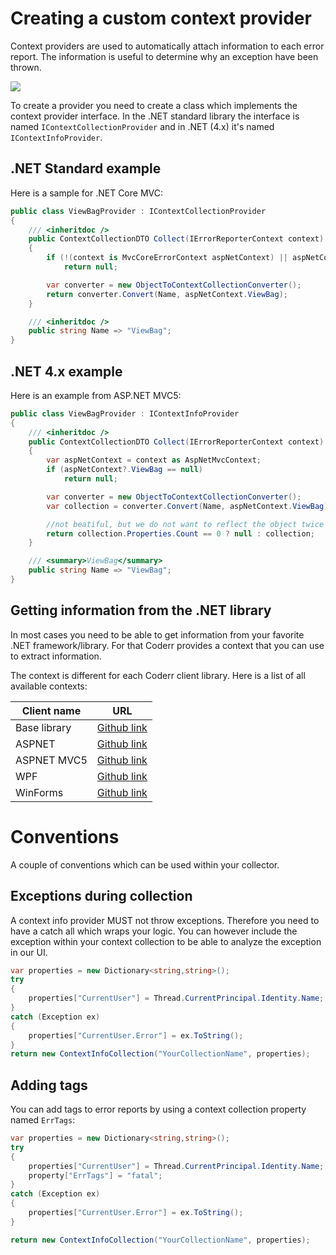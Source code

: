 Creating a custom context provider
==================================

Context providers are used to automatically attach information to each error report. The information is useful to determine why an exception have been thrown.

![](context-info.png)

To create a provider you need to create a class which implements the context provider interface. In the .NET standard library the interface is named `IContextCollectionProvider` and in .NET (4.x) it's named `IContextInfoProvider`.

## .NET Standard example

Here is a sample for .NET Core MVC:

```csharp
public class ViewBagProvider : IContextCollectionProvider
{
    /// <inheritdoc />
    public ContextCollectionDTO Collect(IErrorReporterContext context)
    {
        if (!(context is MvcCoreErrorContext aspNetContext) || aspNetContext.ViewBag == null)
            return null;

        var converter = new ObjectToContextCollectionConverter();
        return converter.Convert(Name, aspNetContext.ViewBag);
    }

    /// <inheritdoc />
    public string Name => "ViewBag";
}
```

## .NET 4.x example

Here is an example from ASP.NET MVC5:

```csharp
public class ViewBagProvider : IContextInfoProvider
{
    /// <inheritdoc />
    public ContextCollectionDTO Collect(IErrorReporterContext context)
    {
        var aspNetContext = context as AspNetMvcContext;
        if (aspNetContext?.ViewBag == null)
            return null;

        var converter = new ObjectToContextCollectionConverter();
        var collection = converter.Convert(Name, aspNetContext.ViewBag);

        //not beatiful, but we do not want to reflect the object twice
        return collection.Properties.Count == 0 ? null : collection;
    }

    /// <summary>ViewBag</summary>
    public string Name => "ViewBag";
}
```

## Getting information from the .NET library

In most cases you need to be able to get information from your favorite .NET framework/library. For that Coderr provides a context that you can use to extract information.

The context is different for each Coderr client library. Here is a list of all available contexts:

Client name | URL
----------- | ---------
Base library | [Github link](https://github.com/coderrio/Coderr.Client/blob/master/src/Coderr.Client/Reporters/ErrorReporterContext.cs)
ASPNET | [Github link](https://github.com/coderrio/Coderr.Client.AspNet/blob/master/src/Coderr.Client.AspNet/HttpErrorReporterContext.cs)
ASPNET MVC5 | [Github link](https://github.com/coderrio/Coderr.Client.AspNet.Mvc5/blob/master/src/Coderr.Client.AspNet.Mvc5/AspNetMvcContext.cs)
WPF | [Github link](https://github.com/coderrio/Coderr.Client.WPF/blob/master/src/Coderr.Client.Wpf/WpfErrorReporter.cs)
WinForms | [Github link](https://github.com/coderrio/Coderr.Client.WinForms/blob/master/src/Coderr.Client.WinForms/WinformsErrorReportContext.cs)

# Conventions

A couple of conventions which can be used within your collector.

## Exceptions during collection

A context info provider MUST not throw exceptions. Therefore you need to have a catch all which wraps your logic. You can however include the exception within your context collection to be able to analyze the exception in our UI.

```csharp
var properties = new Dictionary<string,string>();
try
{
	properties["CurrentUser"] = Thread.CurrentPrincipal.Identity.Name;
}
catch (Exception ex)
{
    properties["CurrentUser.Error"] = ex.ToString();
}
return new ContextInfoCollection("YourCollectionName", properties);
```

## Adding tags

You can add tags to error reports by using a context collection property named `ErrTags`:

```csharp
var properties = new Dictionary<string,string>();
try
{
	properties["CurrentUser"] = Thread.CurrentPrincipal.Identity.Name;
	property["ErrTags"] = "fatal";
}
catch (Exception ex)
{
    properties["CurrentUser.Error"] = ex.ToString();
}

return new ContextInfoCollection("YourCollectionName", properties);
```


